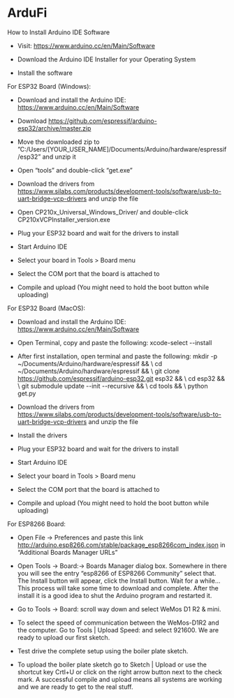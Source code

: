 # ArduFi

How to Install Arduino IDE Software

* Visit: https://www.arduino.cc/en/Main/Software

* Download the Arduino IDE Installer for your Operating System

* Install the software

For ESP32 Board (Windows):

* Download and install the Arduino IDE: https://www.arduino.cc/en/Main/Software 

* Download https://github.com/espressif/arduino-esp32/archive/master.zip 

* Move the downloaded zip to ”C:/Users/[YOUR_USER_NAME]/Documents/Arduino/hardware/espressif/esp32” and unzip it

* Open “tools” and double-click “get.exe”

* Download the drivers from https://www.silabs.com/products/development-tools/software/usb-to-uart-bridge-vcp-drivers and unzip the file

* Open CP210x_Universal_Windows_Driver/ and double-click CP210xVCPInstaller_version.exe

* Plug your ESP32 board and wait for the drivers to install

* Start Arduino IDE

* Select your board in Tools > Board menu

* Select the COM port that the board is attached to

* Compile and upload (You might need to hold the boot button while uploading)

For ESP32 Board (MacOS):

* Download and install the Arduino IDE: https://www.arduino.cc/en/Main/Software 

* Open Terminal, copy and paste the following: xcode-select --install 

* After first installation, open terminal and paste the following:
mkdir -p ~/Documents/Arduino/hardware/espressif && \ cd ~/Documents/Arduino/hardware/espressif && \ git clone https://github.com/espressif/arduino-esp32.git esp32 && \ cd esp32 && \ git submodule update --init --recursive && \ cd tools && \ python get.py 

* Download the drivers from https://www.silabs.com/products/development-tools/software/usb-to-uart-bridge-vcp-drivers and unzip the file

* Install the drivers

* Plug your ESP32 board and wait for the drivers to install

* Start Arduino IDE

* Select your board in Tools > Board menu

* Select the COM port that the board is attached to

* Compile and upload (You might need to hold the boot button while uploading)

For ESP8266 Board:

* Open File -> Preferences and paste this link http://arduino.esp8266.com/stable/package_esp8266com_index.json in “Additional Boards Manager URLs”

* Open Tools -> Board:-> Boards Manager dialog box. Somewhere in there you will see the entry “esp8266 of ESP8266 Community” select that. The Install button will appear, click the Install button. Wait for a while… This process will take some time to download and complete. After the install it is a good idea to shut the Arduino program and restarted it.

* Go to Tools -> Board: scroll way down and select WeMos D1 R2 & mini. 

* To select the speed of communication between the WeMos-D1R2 and the computer. Go to Tools | Upload Speed: and select 921600. We are ready to upload our first sketch.

* Test drive the complete setup using the boiler plate sketch.

* To upload the boiler plate sketch go to Sketch | Upload or use the shortcut key Crtl+U or click on the right arrow button next to the check mark. A successful compile and upload means all systems are working and we are ready to get to the real stuff.
